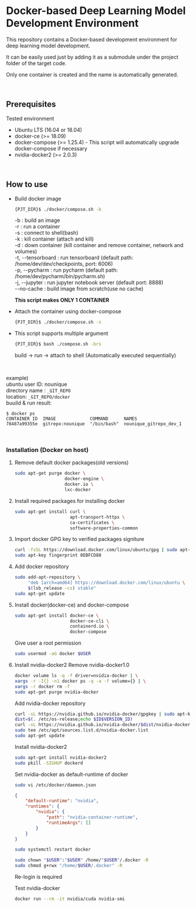# Docker-based Deep Learning Model Development Environment

This repository contains a Docker-based development environment 
for deep learning model development.

It can be easily used just by adding it as a submodule 
under the project folder of the target code.

Only one container is created and the name is automatically generated.

<br>

## Prerequisites
Tested environment
- Ubuntu LTS (16.04 or 18.04)
- docker-ce (>= 18.09)
- docker-compose (>= 1.25.4) - This script will automatically upgrade docker-compose if necessary
- nvidia-docker2 (>= 2.0.3)

<br>

## How to use
   
- Build docker image
    ```bash
    {PJT_DIR}$ ./docker/compose.sh -b
    ```
    -b : build an image \
    -r : run a container \
    -s : connect to shell(bash) \
    -k : kill container (attach and kill) \
    -d : down container (kill container and remove container, network and volumes) \
    -t, --tensorboard : run tensorboard (default path: /home/dev/dev/checkpoints, port: 6006) \
    -p, --pycharm : run pycharm (default path: /home/dev/pycharm/bin/pycharm.sh) \
    -j, --jupyter : run jupyter notebook server (default port: 8888) \
    --no-cache : build image from scratch(use no cache)
    
    **This script makes ONLY 1 CONTAINER**

- Attach the container using docker-compose
    ```bash
    {PJT_DIR}$ ./docker/compose.sh -s
    ```
  
- This script supports multiple argument
    ```bash
    {PJT_DIR}$ bash ./compose.sh -brs
    ```
    build -> run -> attach to shell (Automatically executed sequentially)
    
<br>
    
example) <br>
ubuntu user ID: nounique <br>
directory name : `_GIT_REPO` <br>
location: `_GIT_REPO/docker` <br>
buuild & run result:

    $ docker ps
    CONTAINER ID  IMAGE             COMMAND      NAMES
    78487a99355e  gitrepo:nounique  "/bin/bash"  nounique_gitrepo_dev_1
 
<br>

### Installation (Docker on host)

1. Remove default docker packages(old versions)
    ```bash
    sudo apt-get purge docker \
                       docker-engine \
                       docker.io \
                       lxc-docker 
    ```

2. Install required packages for installing docker
    ```bash
    sudo apt-get install curl \
                         apt-transport-https \
                         ca-certificates \
                         software-properties-common
    ```

3. Import docker GPG key to verified packages signiture
    ```bash
    curl -fsSL https://download.docker.com/linux/ubuntu/gpg | sudo apt-key add -
    sudo apt-key fingerprint 0EBFCD88
    ```

4. Add docker repository
    ```bash
    sudo add-apt-repository \
         "deb [arch=amd64] https://download.docker.com/linux/ubuntu \
         $(lsb_release -cs) stable"
    sudo apt-get update
    ```

5. Install docker(docker-ce) and docker-compose
    ```bash
    sudo apt-get install docker-ce \
                         docker-ce-cli \
                         containerd.io \
                         docker-compose
    ```
    
    Give user a root permission
    ```bash
    sudo usermod -aG docker $USER
    ```

6. Install nvidia-docker2
    Remove nvidia-docker1.0
    ```bash
    docker volume ls -q -f driver=nvidia-docker | \
    xargs -r -I{} -n1 docker ps -q -a -f volume={} | \
    xargs -r docker rm -f
    sudo apt-get purge nvidia-docker
    ```
    
    Add nvidia-docker repository
    ```bash
    curl -sL https://nvidia.github.io/nvidia-docker/gpgkey | sudo apt-key add -
    dist=$(. /etc/os-release;echo $ID$VERSION_ID)
    curl -sL https://nvidia.github.io/nvidia-docker/$dist/nvidia-docker.list | \
    sudo tee /etc/apt/sources.list.d/nvidia-docker.list
    sudo apt-get update
    ```
    
    Install nvidia-docker2
    ```bash
    sudo apt-get install nvidia-docker2
    sudo pkill -SIGHUP dockerd
    ```
    
    Set nvidia-docker as default-runtime of docker
    ```bash
    sudo vi /etc/docker/daemon.json
    ```
    ```json
    {
        "default-runtime": "nvidia",
        "runtimes": {
            "nvidia": {
                "path": "nvidia-container-runtime",
                "runtimeArgs": []
            }
        }
    }
    ```
    ```bash
    sudo systemctl restart docker
    ```
    
    ```bash
    sudo chown "$USER":"$USER" /home/"$USER"/.docker -R
    sudo chmod g+rwx "/home/$USER/.docker" -R
    ```
    
    Re-login is required

    Test nvidia-docker
    ```bash
    docker run --rm -it nvidia/cuda nvidia-smi
    ```
